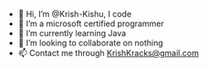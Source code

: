 - 👋 Hi, I’m @Krish-Kishu, I code 
- 👀 I’m a microsoft certified programmer
- 🌱 I’m currently learning Java
- 💞️ I’m looking to collaborate on nothing
- 📫 Contact me through KrishKracks@gmail.com 

